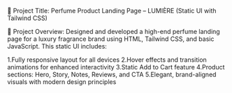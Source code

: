 🌟 Project Title:
Perfume Product Landing Page – LUMIÈRE (Static UI with Tailwind CSS)

🔧 Project Overview:
Designed and developed a high-end perfume landing page for a luxury fragrance brand using HTML, Tailwind CSS, and basic JavaScript. This static UI includes:

1.Fully responsive layout for all devices
2.Hover effects and transition animations for enhanced interactivity
3.Static Add to Cart feature
4.Product sections: Hero, Story, Notes, Reviews, and CTA
5.Elegant, brand-aligned visuals with modern design principles
